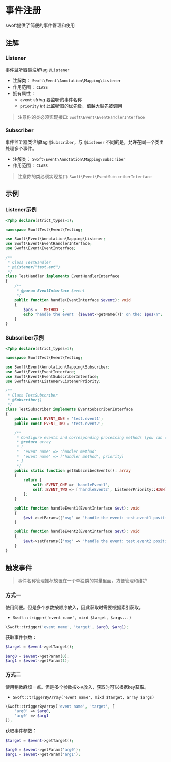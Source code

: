 # 事件注册

swoft提供了简便的事件管理和使用

## 注解

### Listener

事件监听器类注解tag `@Listener`

- 注解类： `Swoft\Event\Annotation\Mapping\Listener`
- 作用范围： `CLASS`
- 拥有属性：
    + `event` _string_ 要监听的事件名称
    + `priority` _int_ 此监听器的优先级，值越大越先被调用

> 注意你的类必须实现接口: `Swoft\Event\EventHandlerInterface`

### Subscriber

事件监听器类注解tag `@Subscriber`，与 `@Listener` 不同的是，允许在同一个类里处理多个事件。

- 注解类： `Swoft\Event\Annotation\Mapping\Subscriber`
- 作用范围： `CLASS`

> 注意你的类必须实现接口: `Swoft\Event\EventSubscriberInterface`

## 示例

### Listener示例

```php
<?php declare(strict_types=1);

namespace SwoftTest\Event\Testing;

use Swoft\Event\Annotation\Mapping\Listener;
use Swoft\Event\EventHandlerInterface;
use Swoft\Event\EventInterface;

/**
 * Class TestHandler
 * @Listener("test.evt")
 */
class TestHandler implements EventHandlerInterface
{
    /**
     * @param EventInterface $event
     */
    public function handle(EventInterface $event): void
    {
        $pos = __METHOD__;
        echo "handle the event '{$event->getName()}' on the: $pos\n";
    }
}
```

### Subscriber示例

```php
<?php declare(strict_types=1);

namespace SwoftTest\Event\Testing;

use Swoft\Event\Annotation\Mapping\Subscriber;
use Swoft\Event\EventInterface;
use Swoft\Event\EventSubscriberInterface;
use Swoft\Event\Listener\ListenerPriority;

/**
 * Class TestSubscriber
 * @Subscriber()
 */
class TestSubscriber implements EventSubscriberInterface
{
    public const EVENT_ONE = 'test.event1';
    public const EVENT_TWO = 'test.event2';

    /**
     * Configure events and corresponding processing methods (you can configure the priority)
     * @return array
     * [
     *  'event name' => 'handler method'
     *  'event name' => ['handler method', priority]
     * ]
     */
    public static function getSubscribedEvents(): array
    {
        return [
            self::EVENT_ONE => 'handleEvent1',
            self::EVENT_TWO => ['handleEvent2', ListenerPriority::HIGH],
        ];
    }

    public function handleEvent1(EventInterface $evt): void
    {
        $evt->setParams(['msg' => 'handle the event: test.event1 position: TestSubscriber.handleEvent1()']);
    }

    public function handleEvent2(EventInterface $evt): void
    {
        $evt->setParams(['msg' => 'handle the event: test.event2 position: TestSubscriber.handleEvent2()']);
    }
}
```

## 触发事件

> 事件名称管理推荐放置在一个单独类的常量里面，方便管理和维护

### 方式一

使用简便。但是多个参数按顺序放入，因此获取时需要根据索引获取。

- `Swoft::trigger('event name', mixd $target, $args...)`

```php
\Swoft::trigger('event name', 'target', $arg0, $arg1);
```

获取事件参数：

```php
$target = $event->getTarget();

$arg0 = $event->getParam(0);
$arg1 = $event->getParam(1);
```

### 方式二

使用稍微麻烦一点。但是多个参数按k-v放入，获取时可以根据key获取。

- `Swoft::triggerByArray('event name', mixd $target, array $args)`

```php
\Swoft::triggerByArray('event name', 'target', [
    'arg0' => $arg0,
    'arg0' => $arg1
]);
```

获取事件参数：

```php
$target = $event->getTarget();

$arg0 = $event->getParam('arg0');
$arg1 = $event->getParam('arg1');
```
